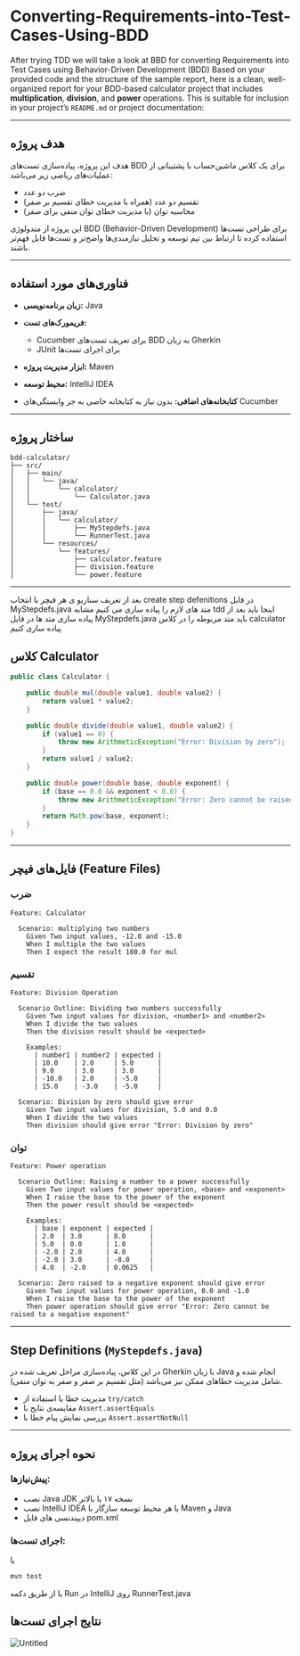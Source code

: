 # Converting-Requirements-into-Test-Cases-Using-BDD
After trying TDD we will take a look at BBD for converting Requirements into Test Cases using Behavior-Driven Development (BDD)
Based on your provided code and the structure of the sample report, here is a clean, well-organized report for your BDD-based calculator project that includes **multiplication**, **division**, and **power** operations. This is suitable for inclusion in your project’s `README.md` or project documentation:

---

##  هدف پروژه

هدف این پروژه، پیاده‌سازی تست‌های BDD برای یک کلاس ماشین‌حساب با پشتیبانی از عملیات‌های ریاضی زیر می‌باشد:

* ضرب دو عدد
* تقسیم دو عدد (همراه با مدیریت خطای تقسیم بر صفر)
* محاسبه توان (با مدیریت خطای توان منفی برای صفر)

این پروژه از متدولوژی BDD (Behavior-Driven Development) برای طراحی تست‌ها استفاده کرده تا ارتباط بین تیم توسعه و تحلیل نیازمندی‌ها واضح‌تر و تست‌ها قابل فهم‌تر باشند.

---

## فناوری‌های مورد استفاده

* **زبان برنامه‌نویسی:** Java
* **فریمورک‌های تست:**

  * Cucumber برای تعریف تست‌های BDD به زبان Gherkin
  * JUnit برای اجرای تست‌ها
* **ابزار مدیریت پروژه:** Maven
* **محیط توسعه:** IntelliJ IDEA
* **کتابخانه‌های اضافی:** بدون نیاز به کتابخانه خاصی به جز وابستگی‌های Cucumber

---

##  ساختار پروژه

```
bdd-calculator/
├── src/
│   ├── main/
│   │   └── java/
│   │       └── calculator/
│   │           └── Calculator.java
│   └── test/
│       ├── java/
│       │   └── calculator/
│       │       ├── MyStepdefs.java
│       │       └── RunnerTest.java
│       └── resources/
│           └── features/
│               ├── calculator.feature
│               ├── division.feature
│               └── power.feature
```

---

بعد از تعریف سناریو ی هر فیچر با انتخاب  create step defenitions در فایل MyStepdefs.java متد های لازم را پیاده سازی می کنیم 
مشابه tdd اینجا باید بعد از  پیاده سازی  متد ها در فایل MyStepdefs.java باید متد مربوطه را در کلاس calculator  پیاده سازی کنیم 


##  کلاس Calculator
```java
public class Calculator {

    public double mul(double value1, double value2) {
        return value1 * value2;
    }

    public double divide(double value1, double value2) {
        if (value1 == 0) {
            throw new ArithmeticException("Error: Division by zero");
        }
        return value1 / value2;
    }

    public double power(double base, double exponent) {
        if (base == 0.0 && exponent < 0.0) {
            throw new ArithmeticException("Error: Zero cannot be raised to a negative exponent");
        }
        return Math.pow(base, exponent);
    }
}
```

---

## فایل‌های فیچر (Feature Files)

###  ضرب

```gherkin
Feature: Calculator

  Scenario: multiplying two numbers
    Given Two input values, -12.0 and -15.0
    When I multiple the two values
    Then I expect the result 180.0 for mul
```

###  تقسیم

```gherkin
Feature: Division Operation

  Scenario Outline: Dividing two numbers successfully
    Given Two input values for division, <number1> and <number2>
    When I divide the two values
    Then the division result should be <expected>

    Examples:
      | number1 | number2 | expected |
      | 10.0    | 2.0     | 5.0      |
      | 9.0     | 3.0     | 3.0      |
      | -10.0   | 2.0     | -5.0     |
      | 15.0    | -3.0    | -5.0     |

  Scenario: Division by zero should give error
    Given Two input values for division, 5.0 and 0.0
    When I divide the two values
    Then division should give error "Error: Division by zero"
```

###  توان

```gherkin
Feature: Power operation

  Scenario Outline: Raising a number to a power successfully
    Given Two input values for power operation, <base> and <exponent>
    When I raise the base to the power of the exponent
    Then the power result should be <expected>

    Examples:
      | base | exponent | expected |
      | 2.0  | 3.0      | 8.0      |
      | 5.0  | 0.0      | 1.0      |
      | -2.0 | 2.0      | 4.0      |
      | -2.0 | 3.0      | -8.0     |
      | 4.0  | -2.0     | 0.0625   |

  Scenario: Zero raised to a negative exponent should give error
    Given Two input values for power operation, 0.0 and -1.0
    When I raise the base to the power of the exponent
    Then power operation should give error "Error: Zero cannot be raised to a negative exponent"
```

---

##  Step Definitions (`MyStepdefs.java`)

در این کلاس، پیاده‌سازی مراحل تعریف شده در Gherkin با زبان Java انجام شده و شامل مدیریت خطاهای ممکن نیز می‌باشد (مثل تقسیم بر صفر و صفر به توان منفی).

* مدیریت خطا با استفاده از `try/catch`
* مقایسه‌ی نتایج با `Assert.assertEquals`
* بررسی نمایش پیام خطا با `Assert.assertNotNull`

---

##  نحوه اجرای پروژه

### پیش‌نیازها:

* نصب Java JDK نسخه ۱۷ یا بالاتر
* نصب IntelliJ IDEA یا هر محیط توسعه سازگار با Maven و Java
* دیپندنسی های فایل pom.xml
  

### اجرای تست‌ها:

یا 
```bash
mvn test
```

یا از طریق دکمه Run در IntelliJ روی RunnerTest.java


## نتایج اجرای تست‌ها 

![Untitled](https://github.com/user-attachments/assets/fe6fca16-be7c-4f52-b894-1c97b3278e5b)


